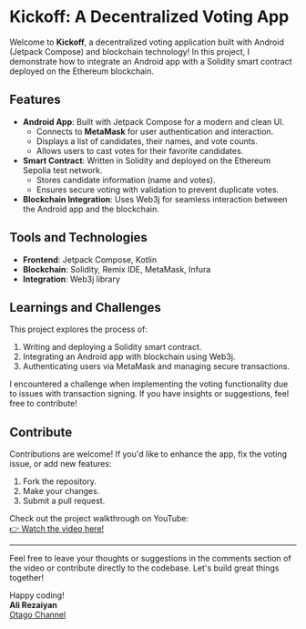 # Kickoff: A Decentralized Voting App

Welcome to **Kickoff**, a decentralized voting application built with Android (Jetpack Compose) and blockchain technology! In this project, I demonstrate how to integrate an Android app with a Solidity smart contract deployed on the Ethereum blockchain. 

## Features
- **Android App**: Built with Jetpack Compose for a modern and clean UI.
  - Connects to **MetaMask** for user authentication and interaction.
  - Displays a list of candidates, their names, and vote counts.
  - Allows users to cast votes for their favorite candidates.
- **Smart Contract**: Written in Solidity and deployed on the Ethereum Sepolia test network.
  - Stores candidate information (name and votes).
  - Ensures secure voting with validation to prevent duplicate votes.
- **Blockchain Integration**: Uses Web3j for seamless interaction between the Android app and the blockchain.

## Tools and Technologies
- **Frontend**: Jetpack Compose, Kotlin
- **Blockchain**: Solidity, Remix IDE, MetaMask, Infura
- **Integration**: Web3j library

## Learnings and Challenges
This project explores the process of:
1. Writing and deploying a Solidity smart contract.
2. Integrating an Android app with blockchain using Web3j.
3. Authenticating users via MetaMask and managing secure transactions.

I encountered a challenge when implementing the voting functionality due to issues with transaction signing. If you have insights or suggestions, feel free to contribute!

## Contribute
Contributions are welcome! If you'd like to enhance the app, fix the voting issue, or add new features:
1. Fork the repository.
2. Make your changes.
3. Submit a pull request.

Check out the project walkthrough on YouTube:  
[👉 Watch the video here!](https://youtu.be/EWyl8HjpB_c)

---

Feel free to leave your thoughts or suggestions in the comments section of the video or contribute directly to the codebase. Let's build great things together!

Happy coding!  
**Ali Rezaiyan**  
[Otago Channel](https://www.youtube.com/@OtagoTech?sub_confirmation=1)

